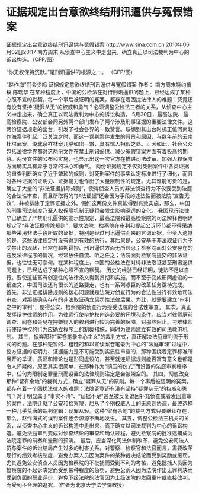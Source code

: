 # 证据规定出台意欲终结刑讯逼供与冤假错案

证据规定出台意欲终结刑讯逼供与冤假错案
http://www.sina.com.cn  2010年06月02日20:17  南方周末
从侦查中心主义中走出来，确立真正以司法裁判为中心的诉讼构造。（CFP/图）

“你无权保持沉默。”是刑讯逼供的根源之一。 （CFP/图）

“赵作海”们会少吗
证据规定意欲终结刑讯逼供与冤假错案
作者： 南方周末特约撰稿 陈瑞华
在某种程度上，中国的公检法在对待刑讯逼供问题上，已经达成了某种心照不宣的默契。每一个事后被证明的冤案，都存在着困扰法律人的难题：究竟还有没有坚持“疑罪从无”的权威和勇气？必须调整公检法三者的关系，从侦查中心主义中走出来，确立真正以司法裁判为中心的诉讼构造。
5月30日，最高法院、最高检察院、公安部会同另外两个部门发布了两个涉及刑事证据的重要法律文件。这两份证据规定的出台，引发了社会各界的一致赞誉。联想到其出台时机正值河南赵作海案件引起广泛关注之时，而这一误判案件发生的背景和原因，与数年前的云南杜培武案、湖北佘祥林案几乎如出一辙，具有惊人相似之处。正因如此，社会公众包括法律学界都对这两份文件在禁止刑讯逼供、减少冤假错案方面有着极高的期待。两份文件的公布和实施，也显示出这一次官方在推进司法改革、加强人权保障方面确实具有异乎寻常的决心和勇气。
两份证据规定不仅对死刑案件中各类证据的审查判断确立了近乎繁琐的规则，对死刑案件的事实认定标准进行了细化，而且对各种证据的证明力、证据能力也作出了大量限制性的规定。尤其难能可贵的是，确立了大量的“非法证据排除规则”，使得侦查人员的非法侦查行为不仅要受到法庭的合法性审查，而且所取得的“非法证据”还会因为手段的违法性而被法院“宣告无效”，并被排除于定罪证据之外。假如这两份文件真能得到有效实施，那么，中国的刑事司法制度乃至人权保障机制无疑将会发生影响深远的变化。
我国现行法律早已确立了严禁刑讯逼供的宣示性规定，最高法院和最高检察院的司法解释也明确规定了“非法证据排除规则”，要求法院、检察院在审判和提起公诉环节都不得采纳那些采用非法手段所取的证据，特别是经过刑讯逼供而来的言词证据。但令人遗憾的是，这些法律规定并没有得到有效的执行，其后果是，公安基于非法取证行为不受禁止的现状，经常在超期羁押、刑讯逼供方面无所顾忌；检察院面对公安存在的违反法律程序的情况，经常放任自流、听之任之；法院面对检察院提交的非法证据，也往往无可奈何。在某种程度上，中国的公检法在对待非法取证甚至刑讯逼供问题上，已经达成了某种心照不宣的默契。
历史的经验已经证明，徒法不足以自行。要使这些富有创造性的法律条文得到贯彻和实施，而不至于变成形同虚设的一纸空文，中国司法还有很长的道路要走，也有一系列艰巨的改革任务亟待完成。
首先，非法证据排除规则的核心问题就是法院对侦查行为的合法性进行有效地司法审查，对那些确实存在的非法取证确立惩罚性法律后果。为此，就需要建立“审判之中的审判”，使得公安、检察院的侦查行为接受法院的合法性审查。
其次，真正发挥辩护律师的作用，为律师行使辩护权创造必要的环境和条件。应当对律师庭前调查、阅卷和会见在押嫌疑人的权利进行较为完善的保障，对那些阻止、刁难律师行使辩护权的行为应确立程序上的制裁措施，同时为律师建立有效的司法救济机制。
其三，摒弃那种“案卷笔录中心主义”的裁判方式，真正解决法庭审判流于形式的问题。在那种短暂的、粗糙的和以宣读案卷笔录为中心的“法庭审理”过程中，控方证据的证明力、证据能力是不可能受到实质性审查的，那种围绕着定罪标准所展开的举证、质证和辩论也是形同虚设的，甚至就连证据规则能否富有意义也都是令人怀疑的。原因其实很简单，在那种作为“镇压的仪式”而设置的法庭审判程序中，任何为限制定罪量刑而设置的法律规则注定是会被架空的。
其四，彻底改变那种“留有余地”的裁判方式，确立“疑罪从无”的原则。每一个事后被证明的冤案，都存在着一个困扰法律人的难题：法院究竟还有没有坚持“疑罪从无”的权威和勇气？对于明显属于“事实不清”、“证据不足”甚至被反复退回补充侦查或者发回重审的案件，法院迁就了公安和检察院，屈从了个别权威人士的无原则协调，最终选择一种几乎荒唐的裁判逻辑：疑罪从轻。这种“留有余地”的裁判方式只要继续存在，那么，赵作海式的误判案件还会源源不断地发生。
其五，调整公检法三机关的关系，从侦查中心主义的诉讼构造中走出来，真正确立以司法裁判为中心的诉讼构造。避免法庭审判变成对侦查结论的审查和确认过程，避免检察院的批准逮捕成为法院定罪的前奏和量刑的预演。
最后，应当深化司法体制改革，避免公安司法人员与案件的诉讼结局产生过多的利害关系。对警察、检察官和法官而言，需要改革现行的绩效考核制度，避免办案人员因为案件的某种裁决结论而受到奖励或惩罚，尤其避免公安侦查人员因为检察院的不批捕而受到不利的考核，避免批捕人员因为检察院的不起诉决定而受到某种程度的惩罚，避免公诉人因为法院作出无罪判决而受到负面的职业评价，避免下级法院的法官因为上级法院的发回重审或直接改判，而受到不合理的追究。(作者为北京大学法学院教授)

